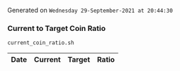 Generated on `Wednesday 29-September-2021 at 20:44:30`

### Current to Target Coin Ratio
`current_coin_ratio.sh`

Date|Current|Target|Ratio
---|---|---|---
